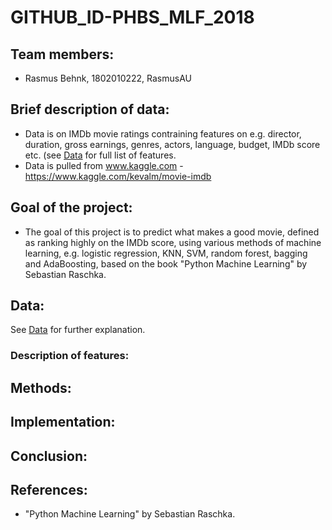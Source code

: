 # GITHUB_ID-PHBS_MLF_2018

## Team members:
* Rasmus Behnk, 1802010222, RasmusAU

## Brief description of data:
* Data is on IMDb movie ratings contraining features on e.g. director, duration, gross earnings, genres, actors, language, budget, IMDb score etc. (see [Data](data) for full list of features.
* Data is pulled from www.kaggle.com - https://www.kaggle.com/kevalm/movie-imdb

## Goal of the project:
* The goal of this project is to predict what makes a good movie, defined as ranking highly on the IMDb score, using various methods of machine learning, e.g. logistic regression, KNN, SVM, random forest, bagging and AdaBoosting, based on the book "Python Machine Learning" by Sebastian Raschka.

## Data:
See [Data](data) for further explanation.

### Description of features:

## Methods:

## Implementation:

## Conclusion:

## References:
* "Python Machine Learning" by Sebastian Raschka.
